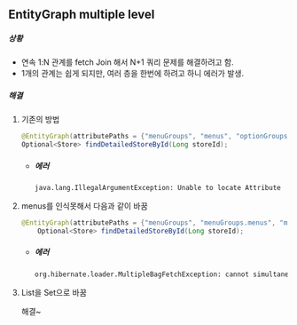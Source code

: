 ## EntityGraph multiple level

##### 상황

- 연속 1:N 관계를 fetch Join 해서 N+1 쿼리 문제를 해결하려고 함.
- 1개의 관계는 쉽게 되지만, 여러 층을 한번에 하려고 하니 에러가 발생.

##### 해결

1. 기존의 방법

   ```java
   @EntityGraph(attributePaths = {"menuGroups", "menus", "optionGroups", "options"})
   Optional<Store> findDetailedStoreById(Long storeId);
   ```

   - ##### 에러

     ```bash
     java.lang.IllegalArgumentException: Unable to locate Attribute  with the the given name [menus] on this ManagedType [com.baedal.monolithic.domain.store.entity.Store]
     ```

2. menus를 인식못해서 다음과 같이 바꿈

   ```java
   @EntityGraph(attributePaths = {"menuGroups", "menuGroups.menus", "menuGroups.menus.optionGroups", "menuGroups.menus.optionGroups.options"})
       Optional<Store> findDetailedStoreById(Long storeId);
   ```

   - ##### 에러

     ```bash
     org.hibernate.loader.MultipleBagFetchException: cannot simultaneously fetch multiple bags:
     ```

3. List을 Set으로 바꿈

   해결~

